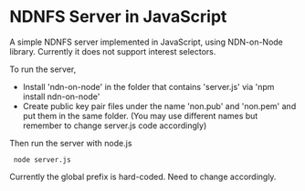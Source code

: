 NDNFS Server in JavaScript
==========================

A simple NDNFS server implemented in JavaScript, using NDN-on-Node library. Currently it does not support interest selectors.

To run the server,

* Install 'ndn-on-node' in the folder that contains 'server.js' via 'npm install ndn-on-node'
* Create public key pair files under the name 'non.pub' and 'non.pem' and put them in the same folder. (You may use different names but remember to change server.js code accordingly)

Then run the server with node.js

     node server.js

Currently the global prefix is hard-coded. Need to change accordingly.